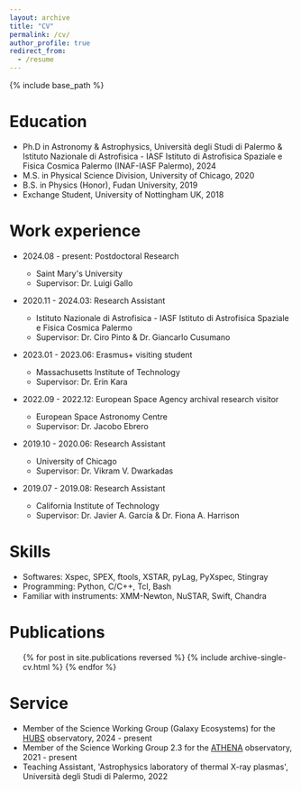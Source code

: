 ```yaml
---
layout: archive
title: "CV"
permalink: /cv/
author_profile: true
redirect_from:
  - /resume
---
```


{% include base_path %}

Education
======
* Ph.D in Astronomy & Astrophysics, Università degli Studi di Palermo & Istituto Nazionale di Astrofisica - IASF Istituto di Astrofisica Spaziale e Fisica Cosmica Palermo (INAF-IASF Palermo), 2024
* M.S. in Physical Science Division, University of Chicago, 2020
* B.S. in Physics (Honor), Fudan University, 2019
* Exchange Student, University of Nottingham UK, 2018

Work experience
======
* 2024.08 - present: Postdoctoral Research
  * Saint Mary's University
  * Supervisor: Dr. Luigi Gallo

* 2020.11 - 2024.03: Research Assistant
  * Istituto Nazionale di Astrofisica - IASF Istituto di Astrofisica Spaziale e Fisica Cosmica Palermo
  * Supervisor: Dr. Ciro Pinto & Dr. Giancarlo Cusumano

* 2023.01 - 2023.06: Erasmus+ visiting student
  * Massachusetts Institute of Technology
  * Supervisor: Dr. Erin Kara
 
* 2022.09 - 2022.12: European Space Agency archival research visitor
  * European Space Astronomy Centre
  * Supervisor: Dr. Jacobo Ebrero
 
* 2019.10 - 2020.06: Research Assistant
  * University of Chicago
  * Supervisor: Dr. Vikram V. Dwarkadas
 
* 2019.07 - 2019.08: Research Assistant
  * California Institute of Technology
  * Supervisor: Dr. Javier A. García  & Dr. Fiona A. Harrison 
  
Skills
======
* Softwares: Xspec, SPEX, ftools, XSTAR, pyLag, PyXspec, Stingray
* Programming: Python, C/C++, Tcl, Bash
* Familiar with instruments: XMM-Newton, NuSTAR, Swift, Chandra

Publications
======
  <ul>{% for post in site.publications reversed %}
    {% include archive-single-cv.html %}
  {% endfor %}</ul>
  
  
Service
======
* Member of the Science Working Group (Galaxy Ecosystems) for the [HUBS](http://hubs.phys.tsinghua.edu.cn/en/) observatory, 2024 - present
* Member of the Science Working Group 2.3 for the [ATHENA](https://www.the-athena-x-ray-observatory.eu/en) observatory, 2021 - present
* Teaching Assistant, 'Astrophysics laboratory of thermal X-ray plasmas', Università degli Studi di Palermo, 2022
